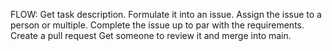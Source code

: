 <!-- Show a screenshot of your project board right before hand-in. Briefly describe which tasks are still unresolved, i.e., which features are missing from your applications or which functionality is incomplete.

Briefly describe and illustrate the flow of activities that happen from the new creation of an issue (task description), over development, etc. until a feature is finally merged into the main branch of your repository. -->

FLOW:
Get task description.
Formulate it into an issue.
Assign the issue to a person or multiple.
Complete the issue up to par with the requirements.
Create a pull request
Get someone to review it and merge into main.

